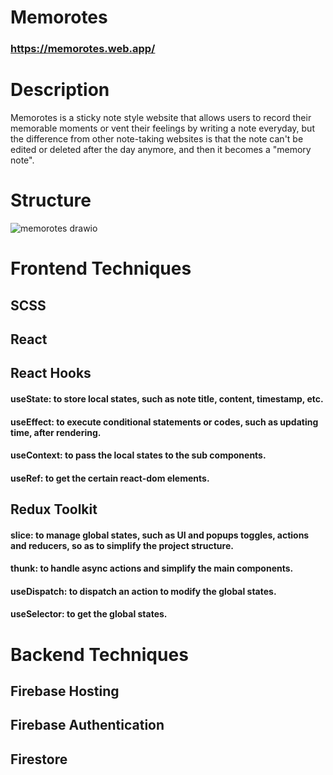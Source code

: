 # Memorotes
### https://memorotes.web.app/

# Description
Memorotes is a sticky note style website that allows users to record their memorable moments or vent their feelings by writing a note everyday, but the difference from other note-taking websites is that the note can't be edited or deleted after the day anymore, and then it becomes a "memory note".

# Structure
![memorotes drawio](https://user-images.githubusercontent.com/19690558/177708468-7e6ee8be-499d-4874-a753-0eef3128e808.png)

# Frontend Techniques
## SCSS

## React

## React Hooks
#### useState: to store local states, such as note title, content, timestamp, etc.
#### useEffect: to execute conditional statements or codes, such as updating time, after rendering.
#### useContext: to pass the local states to the sub components.
#### useRef: to get the certain react-dom elements.

## Redux Toolkit
#### slice: to manage global states, such as UI and popups toggles, actions and reducers, so as to simplify the project structure.
#### thunk: to handle async actions and simplify the main components.
#### useDispatch: to dispatch an action to modify the global states.
#### useSelector: to get the global states.

# Backend Techniques
## Firebase Hosting
## Firebase Authentication
## Firestore
